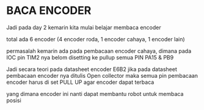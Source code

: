 # BACA ENCODER
Jadi pada day 2 kemarin kita mulai belajar membaca encoder

total ada 6 encoder (4 encoder roda, 1 encoder cahaya, 1 encoder lain)

permasalah kemarin ada pada pembacaan encoder cahaya, dimana pada IOC pin TIM2 nya belom disetting ke pullup semua
PIN PA15 & PB9

Jadi secara teori pada datasheet encoder E6B2 jika pada datasheet pembacaan encoder nya ditulis Open collector maka semua pin
pembacaan encoder harus di set PULL UP agar encoder dapat terbaca

yang dimana encoder ini nanti dapat membantu robot untuk membaca posisi
